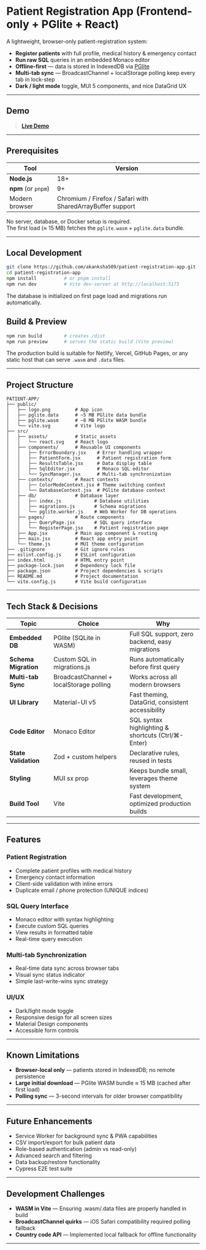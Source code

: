 # Patient Registration App (Frontend-only + PGlite + React)

A lightweight, browser-only patient-registration system:

* **Register patients** with full profile, medical history & emergency contact  
* **Run raw SQL** queries in an embedded Monaco editor  
* **Offline-first** — data is stored in IndexedDB via [PGlite](https://electric-sql.com/docs/pglite)  
* **Multi-tab sync** — BroadcastChannel + localStorage polling keep every tab in lock-step  
* **Dark / light mode** toggle, MUI 5 components, and nice DataGrid UX

---

## Demo

> **[Live Demo](https://patient-registration-app-ak.netlify.app/)**

---

## Prerequisites

| Tool | Version |
|------|---------|
| **Node.js** | 18+ |
| **npm** (or `pnpm`) | 9+ |
| Modern browser | Chromium / Firefox / Safari with SharedArrayBuffer support |

No server, database, or Docker setup is required.  
The first load (≈ 15 MB) fetches the `pglite.wasm` + `pglite.data` bundle.

---

## Local Development

```bash
git clone https://github.com/akanksha509/patient-registration-app.git
cd patient-registration-app
npm install          # or pnpm install
npm run dev          # Vite dev-server at http://localhost:5173
```

The database is initialized on first page load and migrations run automatically.


## Build & Preview
```bash
npm run build        # creates /dist
npm run preview      # serves the static build (Vite preview)
```

The production build is suitable for Netlify, Vercel, GitHub Pages, or any static host that can serve `.wasm` and `.data` files.

---

## Project Structure

```
PATIENT-APP/
├── public/
│   ├── logo.png         # App icon
│   ├── pglite.data      # ~5 MB PGlite data bundle
│   ├── pglite.wasm      # ~8 MB PGlite WASM bundle
│   └── vite.svg         # Vite logo
├── src/
│   ├── assets/          # Static assets
│   │   └── react.svg    # React logo
│   ├── components/      # Reusable UI components
│   │   ├── ErrorBoundary.jsx    # Error handling wrapper
│   │   ├── PatientForm.jsx      # Patient registration form
│   │   ├── ResultsTable.jsx     # Data display table
│   │   ├── SqlEditor.jsx        # Monaco SQL editor
│   │   └── SyncManager.jsx      # Multi-tab synchronization
│   ├── contexts/        # React contexts
│   │   ├── ColorModeContext.jsx # Theme switching context
│   │   └── DatabaseContext.jsx  # PGlite database context
│   ├── db/              # Database layer
│   │   ├── index.js            # Database utilities
│   │   ├── migrations.js       # Schema migrations
│   │   └── pglite.worker.js    # Web Worker for DB operations
│   ├── pages/           # Route components
│   │   ├── QueryPage.jsx       # SQL query interface
│   │   └── RegisterPage.jsx    # Patient registration page
│   ├── App.jsx          # Main app component & routing
│   ├── main.jsx         # React app entry point
│   └── theme.js         # MUI theme configuration
├── .gitignore           # Git ignore rules
├── eslint.config.js     # ESLint configuration
├── index.html           # HTML entry point
├── package-lock.json    # Dependency lock file
├── package.json         # Project dependencies & scripts
├── README.md            # Project documentation
└── vite.config.js       # Vite build configuration
```

---

## Tech Stack & Decisions

| Topic | Choice | Why |
|-------|--------|-----|
| **Embedded DB** | PGlite (SQLite in WASM) | Full SQL support, zero backend, easy migrations |
| **Schema Migration** | Custom SQL in migrations.js | Runs automatically before first query |
| **Multi-tab Sync** | BroadcastChannel + localStorage polling | Works across all modern browsers |
| **UI Library** | Material-UI v5 | Fast theming, DataGrid, consistent accessibility |
| **Code Editor** | Monaco Editor | SQL syntax highlighting & shortcuts (Ctrl/⌘-Enter) |
| **State Validation** | Zod + custom helpers | Declarative rules, reused in tests |
| **Styling** | MUI sx prop | Keeps bundle small, leverages theme system |
| **Build Tool** | Vite | Fast development, optimized production builds |

---

## Features

### Patient Registration
- Complete patient profiles with medical history
- Emergency contact information
- Client-side validation with inline errors
- Duplicate email / phone protection (UNIQUE indices)

### SQL Query Interface
- Monaco editor with syntax highlighting
- Execute custom SQL queries
- View results in formatted table
- Real-time query execution

### Multi-tab Synchronization
- Real-time data sync across browser tabs
- Visual sync status indicator
- Simple last-write-wins sync strategy

### UI/UX
- Dark/light mode toggle
- Responsive design for all screen sizes
- Material Design components
- Accessible form controls

---

## Known Limitations

- **Browser-local only** — patients stored in IndexedDB; no remote persistence
- **Large initial download** — PGlite WASM bundle ≈ 15 MB (cached after first load)
- **Polling sync** — 3-second intervals for older browser compatibility

---

## Future Enhancements

- Service Worker for background sync & PWA capabilities
- CSV import/export for bulk patient data
- Role-based authentication (admin vs read-only)
- Advanced search and filtering
- Data backup/restore functionality
- Cypress E2E test suite

---

## Development Challenges

- **WASM in Vite** — Ensuring .wasm/.data files are properly handled in build
- **BroadcastChannel quirks** — iOS Safari compatibility required polling fallback
- **Country code API** — Implemented local fallback for offline functionality

---
